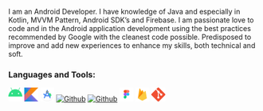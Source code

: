 I am an Android Developer. I have knowledge of Java and especially in Kotlin, MVVM Pattern, Android SDK’s and Firebase. I am passionate love to code and in the Android application development using the best practices recommended by Google with the cleanest code possible. Predisposed to improve and add new experiences to enhance  my skills, both technical and soft. 

### Languages and Tools:
<a href="https://developer.android.com"><img src="android.png" width="28" height="28" alt="Android"/></a>
<a href="https://kotlinlang.org"><img src="kotlin.png" width="28" height="28" alt="Kotlin"/></a>
<a href="https://developer.android.com/studio"><img src="android_studio.png" width="28" height="28"  alt="Android Studio"/></a>
<a href="https://github.com#gh-light-mode-only"><img src="./figures/github-black.png" width="28" height="28"  alt="Github"/></a>
<a href="https://github.com#gh-dark-mode-only"><img src="./figures/github_white.png" width="28" height="28" alt="Github"/></a>
<a href="https://www.figma.com"><img src="figma.png" width="28" height="28" alt="Figma"/></a>
<a href="https://firebase.google.com"><img src="firebase.png" width="28" height="28"  alt="Firebase"></a>
<a href="https://git-scm.com"><img src="git.png" width="28" height="28"  alt="Git"/></a>

